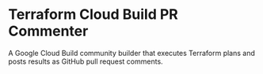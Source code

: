 # Terraform Cloud Build PR Commenter

A Google Cloud Build community builder that executes Terraform plans and posts results as GitHub pull request comments.
